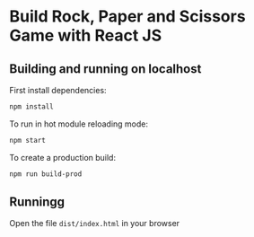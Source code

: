 # Build Rock, Paper and Scissors Game with React JS

## Building and running on localhost

First install dependencies:

```sh
npm install
```

To run in hot module reloading mode:

```sh
npm start
```

To create a production build:

```sh
npm run build-prod
```

## Runningg

Open the file `dist/index.html` in your browser


